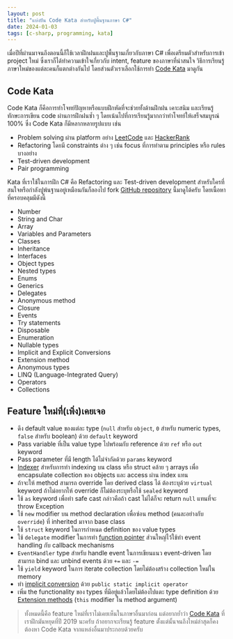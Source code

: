 ```yaml
---
layout: post
title: "แบ่งปัน Code Kata สำหรับปูพื้นฐานภาษา C#"
date: 2024-01-03
tags: [c-sharp, programming, kata]
---
```


เมื่อปีที่ผ่านมาจนถึงตอนนี้ก็ใช้เวลาฝึกฝนและปูพื้นฐานเกี่ยวกับภาษา C# เพื่อเตรียมตัวสำหรับการเข้า project ใหม่ ซึ่งเราก็ได้ทำความเข้าใจเกี่ยวกับ intent, feature  ของภาษาที่น่าสนใจ วิธีการเรียนรู้ภาษาใหม่ของแต่ละคนก็แตกต่างกันไป โดยส่วนตัวเราเลือกใช้การทำ [Code Kata](https://apiumhub.com/tech-blog-barcelona/code-kata/) มาดูกัน

## Code Kata
Code Kata ก็คือการทำโจทย์ปัญหาหรือแบบฝึกหัดที่จะช่วยทั้งด้านฝึกฝน เคาะสนิม และเรียนรู้ทักษะการเขียน code ผ่านการฝึกฝนซ้ำ ๆ โดยเน้นไปที่การเรียนรู้มากกว่าทำโจทย์ให้เสร็จสมบูรณ์ 100% ซึ่ง Code Kata ก็มีหลากหลายรูปแบบ เช่น

- Problem solving ผ่าน platform อย่าง [LeetCode](https://leetcode.com/) และ [HackerRank](https://www.hackerrank.com/)
- Refactoring โดยมี constraints ต่าง ๆ เช่น focus ที่การทำตาม principles หรือ rules บางอย่าง
- Test-driven development
- Pair programming

Kata ที่เราใช้ในการฝึก C# คือ Refactoring และ Test-driven development สำหรับใครที่สนใจหรือกำลังปูพ้นฐานอยู่เหมือนกันก็ลองไป fork [GitHub repository](https://github.com/craftskill-repo/Backend-Workshop) นี้มาดูได้ครับ โดยเนื้อหาที่ครอบคลุมมีดังนี้

- Number
- String and Char
- Array
- Variables and Parameters
- Classes
- Inheritance
- Interfaces
- Object types
- Nested types
- Enums
- Generics
- Delegates
- Anonymous method
- Closure
- Events
- Try statements
- Disposable
- Enumeration
- Nullable types
- Implicit and Explicit Conversions
- Extension method
- Anonymous types
- LINQ (Language-Integrated Query)
- Operators
- Collections

## Feature ใหม่ที่(เพิ่ง)เคยเจอ
- ดึง default value ของแต่ละ type (`null` สำหรับ `object`, `0` สำหรับ numeric types, `false` สำหรับ boolean) ด้วย `default` keyword
- Pass variable ที่เป็น value type ไปพร้อมกับ reference ด้วย `ref` หรือ `out` keyword
- Pass parameter ที่มี length ได้ไม่จำกัดด้วย `params` keyword
- [Indexer](https://learn.microsoft.com/en-us/dotnet/csharp/programming-guide/indexers/using-indexers) สำหรับการทำ indexing บน class หรือ struct คล้าย ๆ arrays เพื่อ encapsulate collection ของ objects และ access ผ่าน index แทน
- ถ้าจะให้ method สามารถ override โดย derived class ได้ ต้องระบุด้วย `virtual` keyword ถ้าไม่อยากให้ override ก็ไม่ต้องระบุหรือใช้ `sealed` keyword
- ใช้ `as` keyword เพื่อทำ safe cast กล่าวคือถ้า cast ไม่ได้ก็จะ return `null` แทนที่จะ throw Exception
- ใช้ `new` modifier บน method declaration เพื่อซ่อน method (คนละอย่างกับ `override`) ที่ inherited มาจาก base class
- ใช้ `struct` keyword ในการกำหนด definition ของ value types
- ใช้ `delegate` modifier ในการทำ [function pointer](https://learn.microsoft.com/en-us/dotnet/csharp/language-reference/builtin-types/reference-types#the-delegate-type) ส่วนใหญ่ไว้ใช้ทำ event handling กับ callback mechanisms
- `EventHandler` type สำหรับ handle event ในการเขียนแนว event-driven โดยสามารถ bind และ unbind events ด้วย `+=` และ `-=`
- ใช้ `yield` keyword ในการ iterate collection โดยไม่ต้องสร้าง collection ใหม่ใน memory
- ทำ [implicit conversion](https://www.c-sharpcorner.com/blogs/implicit-operator-in-c-sharp) ด้วย `public static implicit operator`
- เพิ่ม the functionality ของ types ที่มีอยู่แล้วโดยไม่ต้องไปแตะ type definition ด้วย [Extension methods](https://learn.microsoft.com/en-us/dotnet/csharp/programming-guide/classes-and-structs/extension-methods) (`this` modifier ใน method argument)

> ทั้งหมดนี้คือ feature ใหม่ที่เราไม่เคยเห็นในภาษาอื่นมาก่อน แต่อยากย้ำว่า [Code Kata](https://github.com/craftskill-repo/Backend-Workshop) ที่เราฝึกมันหยุดที่ปี 2019 นะครับ ถ้าอยากจะเรียนรู้ feature ตั้งแต่นั้นจนถึงใหม่ล่าสุดก็คงต้องหา Code Kata จากแหล่งอื่นมาประกอบด้วยครับ